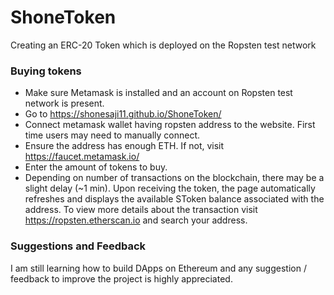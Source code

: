 # ShoneToken
Creating an ERC-20 Token which is deployed on the Ropsten test network

### Buying tokens
* Make sure Metamask is installed and an account on Ropsten test network is present.
* Go to https://shonesaji11.github.io/ShoneToken/
* Connect metamask wallet having ropsten address to the website. First time users may need to manually connect.
* Ensure the address has enough ETH. If not, visit https://faucet.metamask.io/
* Enter the amount of tokens to buy.
* Depending on number of transactions on the blockchain, there may be a slight delay (~1 min). Upon receiving the token, the page automatically refreshes
and displays the available SToken balance associated with the address. To view more details about the transaction visit https://ropsten.etherscan.io and search your address.

### Suggestions and Feedback
I am still learning how to build DApps on Ethereum and any suggestion / feedback to improve the project is highly appreciated.
